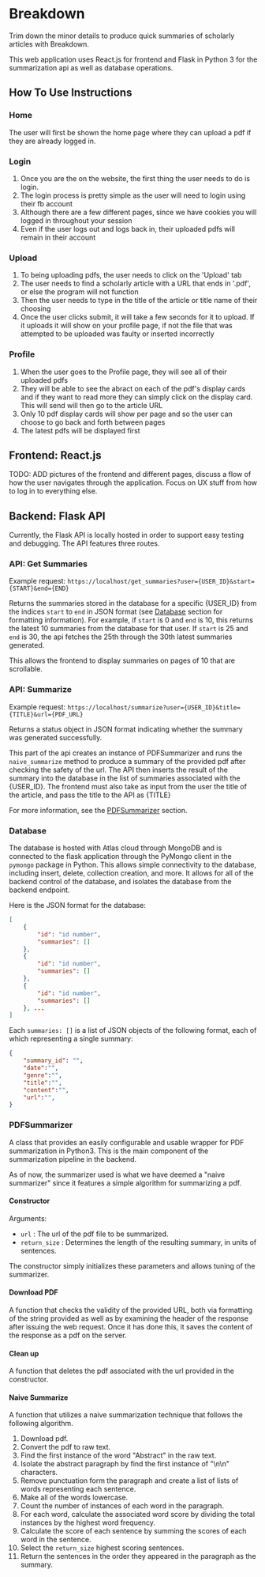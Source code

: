 # Breakdown
Trim down the minor details to produce quick summaries of scholarly articles with Breakdown.

This web application uses React.js for frontend and Flask in Python 3 for the summarization api as well as database operations.

## How To Use Instructions

### Home
The user will first be shown the home page where they can upload a pdf if they are already logged in.

### Login
1. Once you are the on the website, the first thing the user needs to do is login.
2. The login process is pretty simple as the user will need to login using their fb account
3. Although there are a few different pages, since we have cookies you will logged in throughout your session
4. Even if the user logs out and logs back in, their uploaded pdfs will remain in their account

### Upload
1. To being uploading pdfs, the user needs to click on the 'Upload' tab
2. The user needs to find a scholarly article with a URL that ends in '.pdf', or else the program will not function
3. Then the user needs to type in the title of the article or title name of their choosing
4. Once the user clicks submit, it will take a few seconds for it to upload. If it uploads it will show on your profile page, if not the file that was attempted to be uploaded was faulty or inserted incorrectly

### Profile
1. When the user goes to the Profile page, they will see all of their uploaded pdfs
2. They will be able to see the abract on each of the pdf's display cards and if they want to read more they can simply click on the display card. This will send will then go to the article URL
3. Only 10 pdf display cards will show per page and so the user can choose to go back and forth between pages
4. The latest pdfs will be displayed first


## Frontend: React.js
TODO: ADD pictures of the frontend and different pages, discuss a flow of how the user navigates through the application. Focus on UX stuff from how to log in to everything else.


## Backend: Flask API
Currently, the Flask API is locally hosted in order to support easy testing and debugging. The API features three routes.


### API: Get Summaries
Example request:
`https://localhost/get_summaries?user={USER_ID}&start={START}&end={END}`

Returns the summaries stored in the database for a specific {USER_ID} from the indices `start` to `end` in JSON format (see [Database](###Database) section for formatting information). For example, if `start` is 0 and `end` is 10, this returns the latest 10 summaries from the database for that user. If `start` is 25 and `end` is 30, the api fetches the 25th through the 30th latest summaries generated.

This allows the frontend to display summaries on pages of 10 that are scrollable.


### API: Summarize
Example request:
`https://localhost/summarize?user={USER_ID}&title={TITLE}&url={PDF_URL}`

Returns a status object in JSON format indicating whether the summary was generated successfully. 

This part of the api creates an instance of PDFSummarizer and runs the `naive_summarize` method to produce a summary of the provided pdf after checking the safety of the url. The API then inserts the result of the summary into the database in the list of summaries associated with the {USER_ID}. The frontend must also take as input from the user the title of the article, and pass the title to the API as {TITLE}

For more information, see the [PDFSummarizer](###PDFSummarizer) section.

### Database
The database is hosted with Atlas cloud through MongoDB and is connected to the flask application through the PyMongo client in the `pymongo` package in Python. This allows simple connectivity to the database, including insert, delete, collection creation, and more. It allows for all of the backend control of the database, and isolates the database from the backend endpoint. 

Here is the JSON format for the database:
```json
[
    {
        "id": "id number",
        "summaries": []
    },
    {
        "id": "id number",
        "summaries": []
    },
    {
        "id": "id number",
        "summaries": []
    }, ...
]

```

Each `summaries: []` is a list of JSON objects of the following format, each of which representing a single summary:
```json
{
    "summary_id": "",
    "date":"",
    "genre":"",
    "title":"",
    "content":"",
    "url":"",
}
```


### PDFSummarizer
A class that provides an easily configurable and usable wrapper for PDF summarization in Python3. This is the main component of the summarization pipeline in the backend.

As of now, the summarizer used is what we have deemed a "naive summarizer" since it features a simple algorithm for summarizing a pdf.

#### Constructor
Arguments:
* `url` : The url of the pdf file to be summarized.
* `return_size` : Determines the length of the resulting summary, in units of sentences.

The constructor simply initializes these parameters and allows tuning of the summarizer.

#### Download PDF
A function that checks the validity of the provided URL, both via formatting of the string provided as well as by examining the header of the response after issuing the web request. Once it has done this, it saves the content of the response as a pdf on the server.

#### Clean up
A function that deletes the pdf associated with the url provided in the constructor. 

#### Naive Summarize
A function that utilizes a naive summarization technique that follows the following algorithm.
1. Download pdf.
2. Convert the pdf to raw text.
3. Find the first instance of the word "Abstract" in the raw text.
4. Isolate the abstract paragraph by find the first instance of "\n\n" characters.
5. Remove punctuation form the paragraph and create a list of lists of words representing each sentence.
6. Make all of the words lowercase.
7. Count the number of instances of each word in the paragraph. 
8. For each word, calculate the associated word score by dividing the total instances by the highest word frequency.
9. Calculate the score of each sentence by summing the scores of each word in the sentence. 
10. Select the `return_size` highest scoring sentences.
11. Return the sentences in the order they appeared in the paragraph as the summary.



